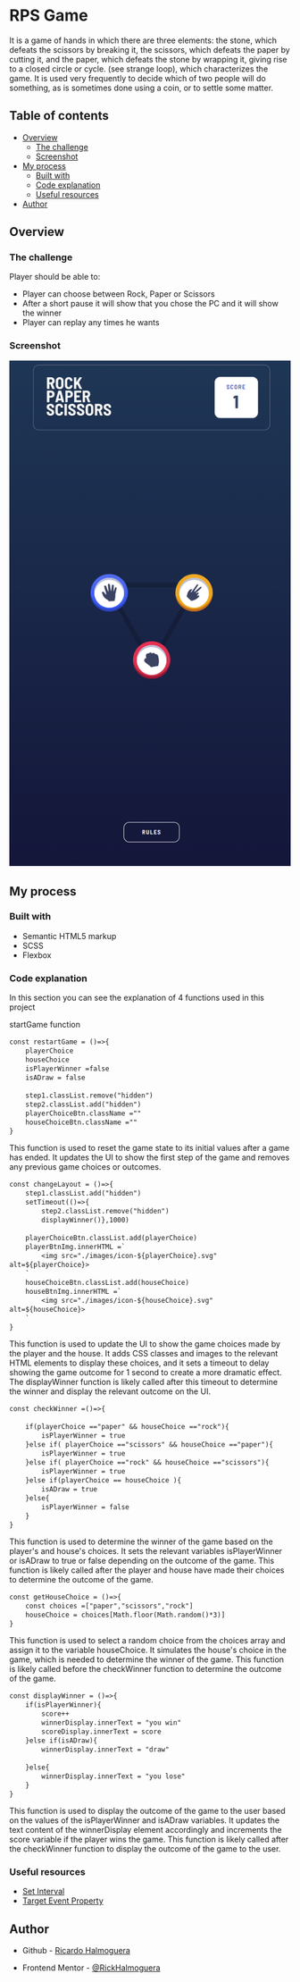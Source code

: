 # RPS Game

It is a game of hands in which there are three elements: the stone, which defeats the scissors by breaking it, the scissors, which defeats the paper by cutting it, and the paper, which defeats the stone by wrapping it, giving rise to a closed circle or cycle. (see strange loop), which characterizes the game. It is used very frequently to decide which of two people will do something, as is sometimes done using a coin, or to settle some matter.


## Table of contents

- [Overview](#overview)
  - [The challenge](#the-challenge)
  - [Screenshot](#screenshot)
- [My process](#my-process)
  - [Built with](#built-with)
  - [Code explanation](#code-explanation)
  - [Useful resources](#useful-resources)
- [Author](#author)

## Overview

### The challenge

Player should be able to:

- Player can choose between Rock, Paper or Scissors
- After a short pause it will show that you chose the PC and it will show the winner 
- Player can replay any times he wants

### Screenshot

![](./screenshot.png)

## My process

### Built with

- Semantic HTML5 markup
- SCSS
- Flexbox

### Code explanation

In this section you can see the explanation of 4 functions used in this project

startGame function

```Js
const restartGame = ()=>{
    playerChoice
    houseChoice
    isPlayerWinner =false
    isADraw = false

    step1.classList.remove("hidden")
    step2.classList.add("hidden")
    playerChoiceBtn.className =""
    houseChoiceBtn.className =""
}
```
This function is used to reset the game state to its initial values after a game has ended. It updates the UI to show the first step of the game and removes any previous game choices or outcomes.

```Js
const changeLayout = ()=>{
    step1.classList.add("hidden")
    setTimeout(()=>{
        step2.classList.remove("hidden")
        displayWinner()},1000)

    playerChoiceBtn.classList.add(playerChoice)
    playerBtnImg.innerHTML =`
        <img src="./images/icon-${playerChoice}.svg" alt=${playerChoice}>
    `
    houseChoiceBtn.classList.add(houseChoice)
    houseBtnImg.innerHTML =`
        <img src="./images/icon-${houseChoice}.svg" alt=${houseChoice}>
    `
}
```

This function is used to update the UI to show the game choices made by the player and the house. It adds CSS classes and images to the relevant HTML elements to display these choices, and it sets a timeout to delay showing the game outcome for 1 second to create a more dramatic effect. The displayWinner function is likely called after this timeout to determine the winner and display the relevant outcome on the UI.

```Js
const checkWinner =()=>{
    
    if(playerChoice =="paper" && houseChoice =="rock"){
        isPlayerWinner = true
    }else if( playerChoice =="scissors" && houseChoice =="paper"){
        isPlayerWinner = true
    }else if( playerChoice =="rock" && houseChoice =="scissors"){
        isPlayerWinner = true
    }else if(playerChoice == houseChoice ){
        isADraw = true
    }else{
        isPlayerWinner = false
    }  
}
```

This function is used to determine the winner of the game based on the player's and house's choices. It sets the relevant variables isPlayerWinner or isADraw to true or false depending on the outcome of the game. This function is likely called after the player and house have made their choices to determine the outcome of the game.

```Js
const getHouseChoice = ()=>{
    const choices =["paper","scissors","rock"]
    houseChoice = choices[Math.floor(Math.random()*3)]
}
```
This function is used to select a random choice from the choices array and assign it to the variable houseChoice. It simulates the house's choice in the game, which is needed to determine the winner of the game. This function is likely called before the checkWinner function to determine the outcome of the game.

```Js
const displayWinner = ()=>{
    if(isPlayerWinner){
        score++
        winnerDisplay.innerText = "you win"
        scoreDisplay.innerText = score
    }else if(isADraw){
        winnerDisplay.innerText = "draw"
        
    }else{
        winnerDisplay.innerText = "you lose"
    }
}
```
This function is used to display the outcome of the game to the user based on the values of the isPlayerWinner and isADraw variables. It updates the text content of the winnerDisplay element accordingly and increments the score variable if the player wins the game. This function is likely called after the checkWinner function to display the outcome of the game to the user.

### Useful resources

- [Set Interval](https://www.w3schools.com/jsref/met_win_setinterval.asp)
- [Target Event Property](https://www.w3schools.com/jsref/event_target.asp)

## Author

- Github - [Ricardo Halmoguera](https://github.com/RickHalmoguera)

- Frontend Mentor - [@RickHalmoguera](https://www.frontendmentor.io/profile/RickHalmoguera)


